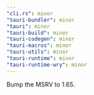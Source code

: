 ```yaml
---
"cli.rs": minor
"tauri-bundler": minor
"tauri": minor
"tauri-build": minor
"tauri-codegen": minor
"tauri-macros": minor
"tauri-utils": minor
"tauri-runtime": minor
"tauri-runtime-wry": minor
---
```


Bump the MSRV to 1.65.
